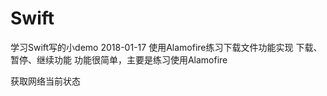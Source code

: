 # Swift
学习Swift写的小demo
2018-01-17 使用Alamofire练习下载文件功能实现 下载、暂停、继续功能 功能很简单，主要是练习使用Alamofire

获取网络当前状态
